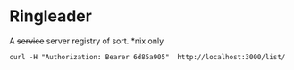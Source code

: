 # Ringleader
A ~~service~~ server registry of sort. 
*nix only


```
curl -H "Authorization: Bearer 6d85a905"  http://localhost:3000/list/
```